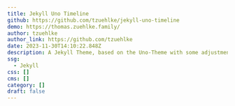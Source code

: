 ```yaml
---
title: Jekyll Uno Timeline
github: https://github.com/tzuehlke/jekyll-uno-timeline
demo: https://thomas.zuehlke.family/
author: tzuehlke
author_link: https://github.com/tzuehlke
date: 2023-11-30T14:10:22.848Z
description: A Jekyll Theme, based on the Uno-Theme with some adjustments.
ssg:
  - Jekyll
css: []
cms: []
category: []
draft: false
---
```

